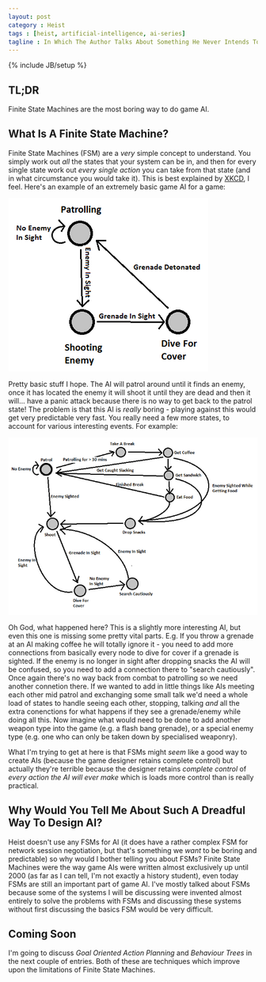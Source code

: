 ```yaml
---
layout: post
category : Heist
tags : [heist, artificial-intelligence, ai-series]
tagline : In Which The Author Talks About Something He Never Intends To Use
---
```

{% include JB/setup %}


## TL;DR

Finite State Machines are the most boring way to do game AI.

## What Is A Finite State Machine?

Finite State Machines (FSM) are a _very_ simple concept to understand. You simply work out _all_ the states that your system can be in, and then for every single state work out _every single action_ you can take from that state (and in what circumstance you would take it). This is best explained by [XKCD](http://xkcd.com/627/), I feel. Here's an example of an extremely basic game AI for a game:

![Finite State Machine](/assets/FiniteStateMachine.png)

Pretty basic stuff I hope. The AI will patrol around until it finds an enemy, once it has located the enemy it will shoot it until they are dead and then it will... have a panic attack because there is no way to get back to the patrol state! The problem is that this AI is *really* boring - playing against this would get very predictable very fast. You really need a few more states, to account for various interesting events. For example:

![Finite State Machine](/assets/FiniteStateMachine2.png)

Oh God, what happened here? This is a slightly more interesting AI, but even this one is missing some pretty vital parts. E.g. If you throw a grenade at an AI making coffee he will totally ignore it - you need to add more connections from basically every node to dive for cover if a grenade is sighted. If the enemy is no longer in sight after dropping snacks the AI will be confused, so you need to add a connection there to "search cautiously". Once again there's no way back from combat to patrolling so we need another connetion there. If we wanted to add in little things like AIs meeting each other mid patrol and exchanging some small talk we'd need a whole load of states to handle seeing each other, stopping, talking *and* all the extra conenctions for what happens if they see a grenade/enemy while doing all this. Now imagine what would need to be done to add another weapon type into the game (e.g. a flash bang grenade), or a special enemy type (e.g. one who can only be taken down by specialised weaponry).

What I'm trying to get at here is that FSMs might *seem* like a good way to create AIs (because the game designer retains complete control) but actually they're terrible because the designer retains _complete control_ of _every action the AI will ever make_ which is loads more control than is really practical.

## Why Would You Tell Me About Such A Dreadful Way To Design AI?

Heist doesn't use any FSMs for AI (it does have a rather complex FSM for network session negotiation, but that's something we _want_ to be boring and predictable) so why would I bother telling you about FSMs? Finite State Machines were the way game AIs were written almost exclusively up until 2000 (as far as I can tell, I'm not exactly a history student), even today FSMs are still an important part of game AI. I've mostly talked about FSMs because some of the systems I will be discussing were invented almost entirely to solve the problems with FSMs and discussing these systems without first discussing the basics FSM would be very difficult.

## Coming Soon

I'm going to discuss *Goal Oriented Action Planning* and *Behaviour Trees* in the next couple of entries. Both of these are techniques which improve upon the limitations of Finite State Machines.